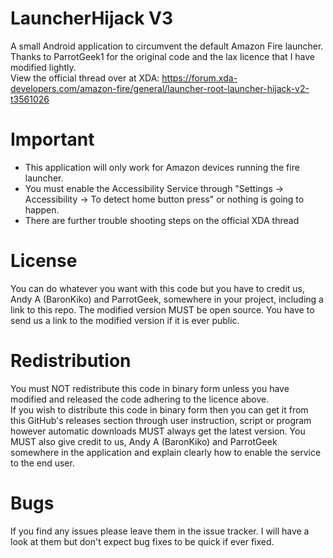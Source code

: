 # LauncherHijack V3
A small Android application to circumvent the default Amazon Fire launcher.
Thanks to ParrotGeek1 for the original code and the lax licence that I have modified lightly.<br/>
View the official thread over at XDA: https://forum.xda-developers.com/amazon-fire/general/launcher-root-launcher-hijack-v2-t3561026

# Important
<ul>
<li>This application will only work for Amazon devices running the fire launcher.</li>
<li>You must enable the Accessibility Service through "Settings -> Accessibility -> To detect home button press" or nothing is going to happen.</li>
<li>There are further trouble shooting steps on the official XDA thread</li>
</ul>

# License
You can do whatever you want with this code but you have to credit us, Andy A (BaronKiko) and ParrotGeek, somewhere in your project, including a link to this repo. The modified version MUST be open source. You have to send us a link to the modified version if it is ever public.

# Redistribution
You must NOT redistribute this code in binary form unless you have modified and released the code adhering to the licence above.<br/>
If you wish to distribute this code in binary form then you can get it from this GitHub's releases section through user instruction, script or program however automatic downloads MUST always get the latest version. You MUST also give credit to us, Andy A (BaronKiko) and ParrotGeek somewhere in the application and explain clearly how to enable the service to the end user.

# Bugs
If you find any issues please leave them in the issue tracker. I will have a look at them but don't expect bug fixes to be quick if ever fixed.
